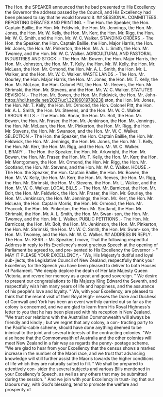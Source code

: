 The Hon. the SPEAKER announced that he bad presented to His Excellency the Governor the address passed by the Council, and His Excellency had been pleased to say that he would forward it. ## SESSIONAL COMMITTEES. REPORTING DEBATES AND PRINTING. - The Hon. the Speaker, the Hon. Captain Baillie, the Hon. Mr. Feldwick, the Hon. Mr. Jennings, the Hon. Mr. Jones, the Hon. Mr. W. Kelly, the Hon. Mr. Kerr, the Hon. Mr. Rigg, the Hon. Mr. W. C. Smith, and the Hon. Mr. W. C. Walker. STANDING ORDERS .- The Hon. the Speaker, the Hon. Captain Baillie, the Hon. Major Harris, the Hon. Mr. Jones, the Hon. Mr. Pinkerton, the Hon. Mr. A. L. Smith, the Hon. Mr. Twomey, and the Hon. Mr. W. C. Walker. AGRICULTURAL AND PASTORAL INDUSTRIES AND STOCK .- The Hon. Mr. Bowen, the Hon. Major Harris, the Hon. Mr. Johnston, the Hon. Mr. T. Kelly, the Hon. Mr. W. Kelly, the Hon. Mr. McLean, the Hon. Mr. Ormond, the Hon. Mr. A. L. Smith, the Hon. Mr. L. Walker, and the Hon. Mr. W. C. Walker. WASTE LANDS .- The Hon. Mr. Gourley, the Hon. Major Harris, the Hon. Mr. Jones, the Hon. Mr. T. Kelly, the Hon. Mr. McLean, the Hon. Colonel Pitt, the Hon. Mr. Reeves, the Hon. Mr. Shrimski, the Hon. Mr. Stevens, and the Hon. Mr. W. C. Walker. STATUTES REVISION .- The Hon. Mr. Bowen, the Hon. Mr. Feldwick, the Hon. Mr. John- https://hdl.handle.net/2027/uc1.32106019788238 ston, the Hon. Mr. Jones, the Hon. Mr. T. Kelly, the Hon. Mr. Ormond, the Hon. Colonel Pitt, the Hon. Mr. A. L. Smith, the Hon. Mr. Stevens, and the Hon. Mr. W. C. Walker. LABOUR BILLS .- The Hon. Mr. Bonar, the Hon. Mr. Bolt, the Hon. Mr. Bowen, the Hon. Mr. Fraser, the Hon. Mr. Jenkinson, the Hon. Mr. Jennings, the Hon. Mr. McLean, the Hon. Mr. Pinkerton, the Hon. Mr. Rigg, the Hon. Mr. Stevens, the Hon. Mr. Swanson, and the Hon. Mr. W. C. Walker. SELECTION .- The Hon. the Speaker, the Hon. Captain Baillie, the Hon. Mr. Feldwick, the Hon. Mr. Jennings, the Hon. Mr. Jones, the Hon. Mr. T. Kelly, the Hon. Mr. Kerr, the Hon. Mr. Rigg, and the Hon. Mr. W. C. Walker. LIBRARY .- The Hon. the Speaker, the Hon. Mr. Arkwright, the Hon. Mr. Bowen, the Hon. Mr. Fraser, the Hon. Mr. T. Kelly, the Hon. Mr. Kerr, the Hon. Mr. Montgomery, the Hon. Mr. Ormond, the Hon. Mr. Rigg, the Hon. Mr. Scotland, the Hon. Mr. Stevens, and the Hon. Mr. W. C. Walker. HOUSE .- The Hon. the Speaker, the Hon. Captain Baillie, the Hon. Mr. Bowen, the Hon. Mr. W. Kelly, the Hon. Mr. Kerr, the Hon. Mr. Reeves, the Hon. Mr. Rigg, the Hon. Mr. Shrimski, the Hon. Mr. Stevens, the Hon. Mr. L. Walker, and the Hon. Mr. W. C. Walker. LOCAL BILLS .- The Hon. Mr. Barnicoat, the Hon. Mr. Bolt, the Hon. Mr. Feldwick, the Hon. Mr. Fraser, the Hon. Mr. Gourley, the Hon. Mr. Jenkinson, the Hon. Mr. Jennings, the Hon. Mr. Kerr, the Hon. Mr. McLean, the Hon. Captain Morris, the Hon. Mr. Ormond, the Hon. Mr. Peacock, the Hon. Mr. Pinkerton, the Hon. Mr. Scotland, the Hon. Mr. Shrimski, the Hon. Mr. A. L. Smith, the Hon. Mr. Swan- son, the Hon. Mr. Twomey, and the Hon. Mr. L. Walker. PUBLIC PETITIONS .- The Hon. Mr. Barnicoat, the Hon. Mr. Bolt, the Hon. Mr. Jenkinson, the Hon. Mr. Pinkerton, the Hon. Mr. Shrimski, the Hon. Mr. W. C. Smith, the Hon. Mr. Swan- son, the Hon. Mr. Twomey, and the Hon. Mr. W. C. Walker. ## ADDRESS IN REPLY. The Hon. Mr. KERR .- Mr. Speaker, I move, That the following respectful Address in reply to His Excellency's most gracious Speech at the opening of Parliament be agreed to, and pre- sented to His Excellency the Governor :- " MAY IT PLEASE YOUR EXCELLENCY,- "We, His Majesty's dutiful and loyal sub- jects, the Legislative Council of New Zealand, respectfully thank your Excellency for the Speech you have been pleased to deliver to both Houses of Parliament. "We deeply deplore the death of Her late Majesty Queen Victoria, and revere her memory as a great and good sovereign. " We desire to present our congratulations to His Majesty King Edward the Seventh, and respectfully wish him many years of life and happiness, and the assurance of his people's love and loyalty. " We, with your Excellency, are pleased to think that the recent visit of their Royal High- nesses the Duke and Duchess of Cornwall and York has been an event worthily carried out so far as the colony is concerned, and we are glad to learn from His Royal Highness's letter to you that he has been pleased with his reception in New Zealand. "We trust our relations with the Australian Commonwealth will always be friendly and kindly ; but we regret that any colony, a con- tracting party to the Pacific-cable scheme, should have done anything deemed to be inimical to the joint and several interests of the contracting colonies. "We also hope that the Commonwealth of Australia and the other colonies will meet New Zealand in a fair way as regards the penny- postage scheme. "We are glad to hear from your Excellency that the census shows a marked increase in the number of the Maori race, and we trust that advancing knowledge will still further assist the Maoris towards the higher conditions of life which they are naturally suited to fill. " We shall be prepared to attentively con- sider the several subjects and various Bills mentioned in your Excellency's Speech, as well as any others that may be submitted during the session. " And we join with your Excellency in trust- ing that our labours may, with God's blessing, tend to promote the welfare and prosperity of 